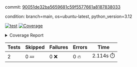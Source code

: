commit: [90051de32ba5659681c59f5577661a8187838033](https://github.com/rcmdnk/boto3-session/tree/90051de32ba5659681c59f5577661a8187838033)

condition: branch=main, os=ubuntu-latest, python_version=3.12

[![test](https://github.com/rcmdnk/boto3-session/actions/workflows/test.yml/badge.svg)](https://github.com/rcmdnk/boto3-session/actions/runs/17568304919)
<a href="https://github.com/rcmdnk/boto3-session/blob/90051de32ba5659681c59f5577661a8187838033/README.md"><img alt="Coverage" src="https://img.shields.io/badge/Coverage-49%25-orange.svg" /></a><details><summary>Coverage Report </summary><table><tr><th>File</th><th>Stmts</th><th>Miss</th><th>Cover</th><th>Missing</th></tr><tbody><tr><td colspan="5"><b>src/boto3_session</b></td></tr><tr><td>&nbsp; &nbsp;<a href="https://github.com/rcmdnk/boto3-session/blob/90051de32ba5659681c59f5577661a8187838033/src/boto3_session/__init__.py">\_\_init\_\_.py</a></td><td>8</td><td>2</td><td>75%</td><td><a href="https://github.com/rcmdnk/boto3-session/blob/90051de32ba5659681c59f5577661a8187838033/src/boto3_session/__init__.py#L11-L12">11&ndash;12</a></td></tr><tr><td>&nbsp; &nbsp;<a href="https://github.com/rcmdnk/boto3-session/blob/90051de32ba5659681c59f5577661a8187838033/src/boto3_session/session.py">session.py</a></td><td>55</td><td>31</td><td>44%</td><td><a href="https://github.com/rcmdnk/boto3-session/blob/90051de32ba5659681c59f5577661a8187838033/src/boto3_session/session.py#L60">60</a>, <a href="https://github.com/rcmdnk/boto3-session/blob/90051de32ba5659681c59f5577661a8187838033/src/boto3_session/session.py#L68-L70">68&ndash;70</a>, <a href="https://github.com/rcmdnk/boto3-session/blob/90051de32ba5659681c59f5577661a8187838033/src/boto3_session/session.py#L73-L97">73&ndash;97</a>, <a href="https://github.com/rcmdnk/boto3-session/blob/90051de32ba5659681c59f5577661a8187838033/src/boto3_session/session.py#L100-L122">100&ndash;122</a>, <a href="https://github.com/rcmdnk/boto3-session/blob/90051de32ba5659681c59f5577661a8187838033/src/boto3_session/session.py#L125-L129">125&ndash;129</a>, <a href="https://github.com/rcmdnk/boto3-session/blob/90051de32ba5659681c59f5577661a8187838033/src/boto3_session/session.py#L132-L133">132&ndash;133</a>, <a href="https://github.com/rcmdnk/boto3-session/blob/90051de32ba5659681c59f5577661a8187838033/src/boto3_session/session.py#L136-L137">136&ndash;137</a></td></tr><tr><td><b>TOTAL</b></td><td><b>65</b></td><td><b>33</b></td><td><b>49%</b></td><td>&nbsp;</td></tr></tbody></table></details>

| Tests | Skipped | Failures | Errors | Time |
| ----- | ------- | -------- | -------- | ------------------ |
| 2 | 0 :zzz: | 0 :x: | 0 :fire: | 2.114s :stopwatch: |

